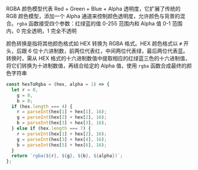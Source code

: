 RGBA 颜色模型代表 Red + Green + Blue + Alpha 透明度，它扩展了传统的 RGB 颜色模型，添加一个 Alpha 通道来控制颜色透明度，允许颜色与背景的混合。`rgba` 函数接受四个参数：红绿蓝的值 0-255 范围内和 Alpha 值 0-1 范围内，0 完全透明，1 完全不透明

颜色转换是指将其他颜色格式如 HEX 转换为 RGBA 格式。HEX 颜色格式以 `#` 开头，后跟 6 位十六进制数，前两位代表红，中间两位代表绿，最后两位代表蓝。转换时，需从 HEX 格式的十六进制数值中提取相应的红绿蓝三色的十六进制值，将它们转换为十进制数值，再结合给定的 Alpha 值，使用 `rgba` 函数合成最终的颜色字符串

```JavaScript
const hexToRgba = (hex, alpha = 1) => {
  let r = 0,
    g = 0,
    b = 0;
  if (hex.length === 4) {
    r = parseInt(hex[1] + hex[1], 16);
    g = parseInt(hex[2] + hex[2], 16);
    b = parseInt(hex[3] + hex[3], 16);
  } else if (hex.length === 7) {
    r = parseInt(hex[1] + hex[2], 16);
    g = parseInt(hex[3] + hex[4], 16);
    b = parseInt(hex[5] + hex[6], 16);
  }
  return `rgba(${r}, ${g}, ${b}, ${alpha})`;
};
```
